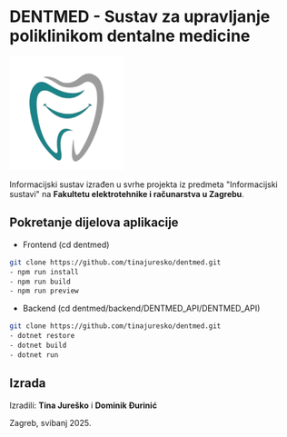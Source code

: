 # DENTMED - Sustav za upravljanje poliklinikom dentalne medicine

<img src="public/logo.png" alt="Logo" width="200" height="200">

Informacijski sustav izrađen u svrhe projekta iz predmeta "Informacijski sustavi" na **Fakultetu elektrotehnike i računarstva u Zagrebu**.

## Pokretanje dijelova aplikacije

- Frontend (cd dentmed)

```bash
git clone https://github.com/tinajuresko/dentmed.git
- npm run install
- npm run build
- npm run preview
```

- Backend (cd dentmed/backend/DENTMED_API/DENTMED_API)

```bash
git clone https://github.com/tinajuresko/dentmed.git
- dotnet restore
- dotnet build
- dotnet run
```

## Izrada

Izradili: **Tina Jureško** i **Dominik Đurinić**

Zagreb, svibanj 2025.
